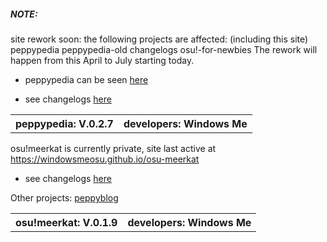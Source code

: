 ##### NOTE:
site rework soon:
the following projects are affected: (including this site)
peppypedia
peppypedia-old
changelogs
osu!-for-newbies
The rework will happen from this April to July starting today.

<table>
 <tr>
  <th>peppypedia: V.0.2.7</th>
  <th>developers: Windows Me</th>
 
* peppypedia can be seen [here](https://windowsmeosu.github.io/peppypedia)
 
 * see changelogs [here](https://windowsmeosu.github.io/changelogs)




<table>
  <tr>
    <th>osu!meerkat: V.0.1.9</th>
    <th>developers: Windows Me</th>



osu!meerkat is currently private, site last active at https://windowsmeosu.github.io/osu-meerkat

 * see changelogs [here](https://windowsmeosu.github.io/changelogs)
 
 Other projects:
 [peppyblog](/peppyblog)
 
 
